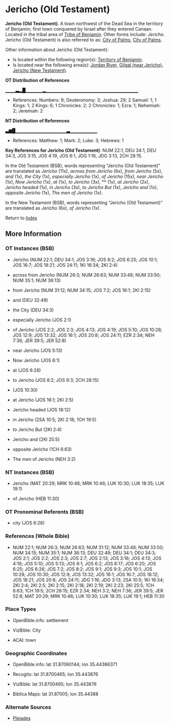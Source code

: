 # Jericho (Old Testament)
**Jericho (Old Testament)**. 
A town northwest of the Dead Sea in the territory of Benjamin; first town conquered by Israel after they entered Canaan. 
Located in the tribal area of [Tribe of Benjamin](../../../groups/md/acai/Benjamin.md). 
Other forms include: 
*Jericho*. 
Jericho (Old Testament) is also referred to as: 
[City of Palms](CityOfPalms.md), [City of Palms](CityOfPalms.2.md). 




Other information about Jericho (Old Testament):


* Is located within the following region(s): 
[Territory of Benjamin](TerritoryOfBenjamin.md). 
* Is located near the following area(s): 
[Jordan River](Jordan.md), [Gilgal (near Jericho)](Gilgal.1.md), [Jericho (New Testament)](Jericho.2.md). 


**OT Distribution of References**

▁▁▁▃▂█▁▁▁▁▁▂▁▁▁▁▁▁▁▁▁▁▁▁▁▁▁▁▁▁▁▁▁▁▁▁▁▁▁
* References: Numbers: 9; Deuteronomy: 3; Joshua: 29; 2 Samuel: 1; 1 Kings: 1; 2 Kings: 6; 1 Chronicles: 2; 2 Chronicles: 1; Ezra: 1; Nehemiah: 2; Jeremiah: 2

**NT Distribution of References**

▃▆█▁▁▁▁▁▁▁▁▁▁▁▁▁▁▁▃▁▁▁▁▁▁▁▁
* References: Matthew: 1; Mark: 2; Luke: 3; Hebrews: 1



**Key References for Jericho (Old Testament)**: 
NUM 22:1, DEU 34:1, DEU 34:3, JOS 3:15, JOS 4:19, JOS 6:1, JDG 1:16, JDG 3:13, 2CH 28:15. 


In the Old Testament (BSB), words representing “Jericho (Old Testament)” are translated as 
*Jericho* (11x), *across from Jericho* (6x), *from Jericho* (5x), *and* (1x), *the City* (1x), *especially Jericho* (1x), *of Jericho* (15x), *near Jericho* (1x), *Now Jericho* (1x), *at* (1x), *to Jericho* (3x), ** (1x), *at Jericho* (2x), *Jericho headed* (1x), *in Jericho* (3x), *to Jericho But* (1x), *Jericho and* (1x), *opposite Jericho* (1x), *The men of Jericho* (1x). 


In the New Testament (BSB), words representing “Jericho (Old Testament)” are translated as 
*Jericho* (6x), *of Jericho* (1x). 


Return to [Index](00-Index.md)

## More Information

### OT Instances (BSB)

* Jericho (NUM 22:1; DEU 34:1; JOS 3:16; JOS 6:2; JOS 6:25; JOS 10:1; JOS 16:7; JOS 18:21; JOS 24:11; 1KI 16:34; 2KI 2:4)

* across from Jericho (NUM 26:3; NUM 26:63; NUM 33:48; NUM 33:50; NUM 35:1; NUM 36:13)

* from Jericho (NUM 31:12; NUM 34:15; JOS 7:2; JOS 16:1; 2KI 2:15)

* and (DEU 32:49)

* the City (DEU 34:3)

* especially Jericho (JOS 2:1)

* of Jericho (JOS 2:2; JOS 2:3; JOS 4:13; JOS 4:19; JOS 5:10; JOS 10:28; JOS 12:9; JOS 13:32; JOS 16:1; JOS 20:8; JOS 24:11; EZR 2:34; NEH 7:36; JER 39:5; JER 52:8)

* near Jericho (JOS 5:13)

* Now Jericho (JOS 6:1)

* at (JOS 6:26)

* to Jericho (JOS 8:2; JOS 9:3; 2CH 28:15)

*  (JOS 10:30)

* at Jericho (JOS 16:1; 2KI 2:5)

* Jericho headed (JOS 18:12)

* in Jericho (2SA 10:5; 2KI 2:18; 1CH 19:5)

* to Jericho But (2KI 2:4)

* Jericho and (2KI 25:5)

* opposite Jericho (1CH 6:63)

* The men of Jericho (NEH 3:2)



### NT Instances (BSB)

* Jericho (MAT 20:29; MRK 10:46; MRK 10:46; LUK 10:30; LUK 18:35; LUK 19:1)

* of Jericho (HEB 11:30)



### OT Pronominal Referents (BSB)

* city (JOS 6:26)



### References (Whole Bible)

* NUM 22:1; NUM 26:3; NUM 26:63; NUM 31:12; NUM 33:48; NUM 33:50; NUM 34:15; NUM 35:1; NUM 36:13; DEU 32:49; DEU 34:1; DEU 34:3; JOS 2:1; JOS 2:2; JOS 2:3; JOS 2:7; JOS 2:13; JOS 3:16; JOS 4:13; JOS 4:19; JOS 5:10; JOS 5:13; JOS 6:1; JOS 6:2; JOS 6:17; JOS 6:20; JOS 6:25; JOS 6:26; JOS 7:2; JOS 8:2; JOS 9:1; JOS 9:3; JOS 10:1; JOS 10:28; JOS 10:30; JOS 12:9; JOS 13:32; JOS 16:1; JOS 16:7; JOS 18:12; JOS 18:21; JOS 20:8; JOS 24:11; JDG 1:16; JDG 3:13; 2SA 10:5; 1KI 16:34; 2KI 2:4; 2KI 2:5; 2KI 2:15; 2KI 2:18; 2KI 2:19; 2KI 2:23; 2KI 25:5; 1CH 6:63; 1CH 19:5; 2CH 28:15; EZR 2:34; NEH 3:2; NEH 7:36; JER 39:5; JER 52:8; MAT 20:29; MRK 10:46; LUK 10:30; LUK 18:35; LUK 19:1; HEB 11:30


### Place Types

* OpenBible.info: settlement

* VizBible: City

* ACAI: town



### Geographic Coordinates

* OpenBible.info: lat 31.87060144; lon 35.44386371

* Recogito: lat 31.8700465; lon 35.443876

* VizBible: lat 31.8700465; lon 35.443876

* Biblica Maps: lat 31.87005; lon 35.44388



### Alternate Sources

* [Pleiades](http://pleiades.stoa.org/places/687917)



